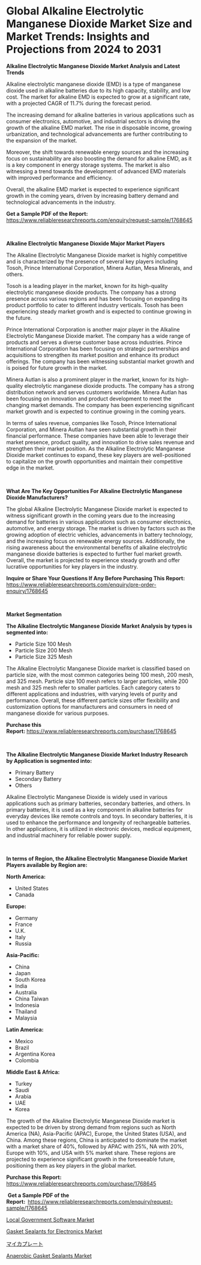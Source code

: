 <p><h1>Global Alkaline Electrolytic Manganese Dioxide Market Size and Market Trends: Insights and Projections from 2024 to 2031</h1></p><p><strong>Alkaline Electrolytic Manganese Dioxide Market Analysis and Latest Trends</strong></p>
<p><p>Alkaline electrolytic manganese dioxide (EMD) is a type of manganese dioxide used in alkaline batteries due to its high capacity, stability, and low cost. The market for alkaline EMD is expected to grow at a significant rate, with a projected CAGR of 11.7% during the forecast period. </p><p>The increasing demand for alkaline batteries in various applications such as consumer electronics, automotive, and industrial sectors is driving the growth of the alkaline EMD market. The rise in disposable income, growing urbanization, and technological advancements are further contributing to the expansion of the market.</p><p>Moreover, the shift towards renewable energy sources and the increasing focus on sustainability are also boosting the demand for alkaline EMD, as it is a key component in energy storage systems. The market is also witnessing a trend towards the development of advanced EMD materials with improved performance and efficiency.</p><p>Overall, the alkaline EMD market is expected to experience significant growth in the coming years, driven by increasing battery demand and technological advancements in the industry.</p></p>
<p><strong>Get a Sample PDF of the Report:&nbsp;</strong> <a href="https://www.reliableresearchreports.com/enquiry/request-sample/1768645">https://www.reliableresearchreports.com/enquiry/request-sample/1768645</a></p>
<p>&nbsp;</p>
<p><strong>Alkaline Electrolytic Manganese Dioxide Major Market Players</strong></p>
<p><p>The Alkaline Electrolytic Manganese Dioxide market is highly competitive and is characterized by the presence of several key players including Tosoh, Prince International Corporation, Minera Autlan, Mesa Minerals, and others. </p><p>Tosoh is a leading player in the market, known for its high-quality electrolytic manganese dioxide products. The company has a strong presence across various regions and has been focusing on expanding its product portfolio to cater to different industry verticals. Tosoh has been experiencing steady market growth and is expected to continue growing in the future.</p><p>Prince International Corporation is another major player in the Alkaline Electrolytic Manganese Dioxide market. The company has a wide range of products and serves a diverse customer base across industries. Prince International Corporation has been focusing on strategic partnerships and acquisitions to strengthen its market position and enhance its product offerings. The company has been witnessing substantial market growth and is poised for future growth in the market.</p><p>Minera Autlan is also a prominent player in the market, known for its high-quality electrolytic manganese dioxide products. The company has a strong distribution network and serves customers worldwide. Minera Autlan has been focusing on innovation and product development to meet the changing market demands. The company has been experiencing significant market growth and is expected to continue growing in the coming years.</p><p>In terms of sales revenue, companies like Tosoh, Prince International Corporation, and Minera Autlan have seen substantial growth in their financial performance. These companies have been able to leverage their market presence, product quality, and innovation to drive sales revenue and strengthen their market position. As the Alkaline Electrolytic Manganese Dioxide market continues to expand, these key players are well-positioned to capitalize on the growth opportunities and maintain their competitive edge in the market.</p></p>
<p>&nbsp;</p>
<p><strong>What Are The Key Opportunities For Alkaline Electrolytic Manganese Dioxide Manufacturers?</strong></p>
<p><p>The global Alkaline Electrolytic Manganese Dioxide market is expected to witness significant growth in the coming years due to the increasing demand for batteries in various applications such as consumer electronics, automotive, and energy storage. The market is driven by factors such as the growing adoption of electric vehicles, advancements in battery technology, and the increasing focus on renewable energy sources. Additionally, the rising awareness about the environmental benefits of alkaline electrolytic manganese dioxide batteries is expected to further fuel market growth. Overall, the market is projected to experience steady growth and offer lucrative opportunities for key players in the industry.</p></p>
<p><strong>Inquire or Share Your Questions If Any Before Purchasing This Report:</strong> <a href="https://www.reliableresearchreports.com/enquiry/pre-order-enquiry/1768645">https://www.reliableresearchreports.com/enquiry/pre-order-enquiry/1768645</a></p>
<p>&nbsp;</p>
<p><strong>Market Segmentation</strong></p>
<p><strong>The Alkaline Electrolytic Manganese Dioxide Market Analysis by types is segmented into:</strong></p>
<p><ul><li>Particle Size 100 Mesh</li><li>Particle Size 200 Mesh</li><li>Particle Size 325 Mesh</li></ul></p>
<p><p>The Alkaline Electrolytic Manganese Dioxide market is classified based on particle size, with the most common categories being 100 mesh, 200 mesh, and 325 mesh. Particle size 100 mesh refers to larger particles, while 200 mesh and 325 mesh refer to smaller particles. Each category caters to different applications and industries, with varying levels of purity and performance. Overall, these different particle sizes offer flexibility and customization options for manufacturers and consumers in need of manganese dioxide for various purposes.</p></p>
<p><strong>Purchase this Report:&nbsp;</strong><a href="https://www.reliableresearchreports.com/purchase/1768645">https://www.reliableresearchreports.com/purchase/1768645</a></p>
<p>&nbsp;</p>
<p><strong>The Alkaline Electrolytic Manganese Dioxide Market Industry Research by Application is segmented into:</strong></p>
<p><ul><li>Primary Battery</li><li>Secondary Battery</li><li>Others</li></ul></p>
<p><p>Alkaline Electrolytic Manganese Dioxide is widely used in various applications such as primary batteries, secondary batteries, and others. In primary batteries, it is used as a key component in alkaline batteries for everyday devices like remote controls and toys. In secondary batteries, it is used to enhance the performance and longevity of rechargeable batteries. In other applications, it is utilized in electronic devices, medical equipment, and industrial machinery for reliable power supply.</p></p>
<p>&nbsp;</p>
<p><strong>In terms of Region, the Alkaline Electrolytic Manganese Dioxide Market Players available by Region are:</strong></p>
<p>
    <p> <strong> North America: </strong>
        <ul>
            <li>United States</li>
            <li>Canada</li>
        </ul>
        </p> 
    <p> <strong> Europe: </strong>
        <ul>
            <li>Germany</li>
            <li>France</li>
            <li>U.K.</li>
            <li>Italy</li>
            <li>Russia</li>
        </ul>
        </p> 
    <p> <strong> Asia-Pacific: </strong>
        <ul>
            <li>China</li>
            <li>Japan</li>
            <li>South Korea</li>
            <li>India</li>
            <li>Australia</li>
            <li>China Taiwan</li>
            <li>Indonesia</li>
            <li>Thailand</li>
            <li>Malaysia</li>
        </ul>
        </p> 
    <p> <strong> Latin America: </strong>
        <ul>
            <li>Mexico</li>
            <li>Brazil</li>
            <li>Argentina Korea</li>
            <li>Colombia</li>
        </ul>
        </p> 
    <p> <strong> Middle East & Africa: </strong>
        <ul>
            <li>Turkey</li>
            <li>Saudi</li>
            <li>Arabia</li>
            <li>UAE</li>
            <li>Korea</li>
        </ul>
    </p>
    </p>
<p><p>The growth of the Alkaline Electrolytic Manganese Dioxide market is expected to be driven by strong demand from regions such as North America (NA), Asia-Pacific (APAC), Europe, the United States (USA), and China. Among these regions, China is anticipated to dominate the market with a market share of 40%, followed by APAC with 25%, NA with 20%, Europe with 10%, and USA with 5% market share. These regions are projected to experience significant growth in the foreseeable future, positioning them as key players in the global market.</p></p>
<p><strong>Purchase this Report: </strong><a href="https://www.reliableresearchreports.com/purchase/1768645">https://www.reliableresearchreports.com/purchase/1768645</a></p>
<p>&nbsp;<strong>Get a Sample PDF of the Report:&nbsp;&nbsp;</strong><a href="https://www.reliableresearchreports.com/enquiry/request-sample/1768645">https://www.reliableresearchreports.com/enquiry/request-sample/1768645</a></p>
<p><strong></strong></p>
<p><p><a href="https://issuu.com/reportprime-2/docs/local-government-software-market-size-2030.pptx">Local Government Software Market</a></p><p><a href="https://github.com/jodemen/Market-Research-Report-List-1/blob/main/gasket-sealants-for-electronics-market.md">Gasket Sealants for Electronics Market</a></p><p><a href="https://github.com/dzy793153605/Market-Research-Report-List-1/blob/main/3313240831.md">マイカプレート</a></p><p><a href="https://github.com/jj19131/Market-Research-Report-List-1/blob/main/anaerobic-gasket-sealants-market.md">Anaerobic Gasket Sealants Market</a></p></p>